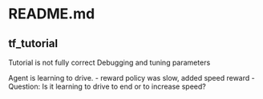 # README.md

## tf_tutorial
Tutorial is not fully correct
Debugging and tuning parameters

Agent is learning to drive.
	- reward policy was slow, added speed reward
	- Question: Is it learning to drive to end or to increase speed?

